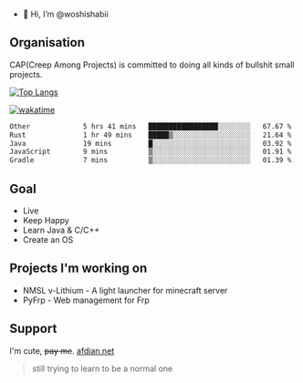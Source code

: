 - 👋 Hi, I’m @woshishabii

## Organisation

CAP(Creep Among Projects) is committed to doing all kinds of bullshit small projects.

[![Top Langs](https://github-readme-stats.vercel.app/api/top-langs/?username=woshishabii&layout=compact)](https://github.com/anuraghazra/github-readme-stats)

[![wakatime](https://wakatime.com/badge/user/34d02784-acc1-4a16-82d7-33fdb53c4ed6.svg)](https://wakatime.com/@34d02784-acc1-4a16-82d7-33fdb53c4ed6)


<!--START_SECTION:waka-->

```txt
Other             5 hrs 41 mins   █████████████████░░░░░░░░   67.67 %
Rust              1 hr 49 mins    █████▒░░░░░░░░░░░░░░░░░░░   21.64 %
Java              19 mins         █░░░░░░░░░░░░░░░░░░░░░░░░   03.92 %
JavaScript        9 mins          ▒░░░░░░░░░░░░░░░░░░░░░░░░   01.91 %
Gradle            7 mins          ▒░░░░░░░░░░░░░░░░░░░░░░░░   01.39 %
```

<!--END_SECTION:waka-->

## Goal
- Live
- Keep Happy
- Learn Java & C/C++
- Create an OS

## Projects I'm working on

- NMSL v-Lithium - A light launcher for minecraft server
- PyFrp - Web management for Frp


## Support
I'm cute, ~~pay me~~.
[afdian.net](https://afdian.net/a/woshishabi)

> still trying to learn to be a normal one

<!---
woshishabii/woshishabii is a ✨ special ✨ repository because its `README.md` (this file) appears on your GitHub profile.
You can click the Preview link to take a look at your changes.
--->
